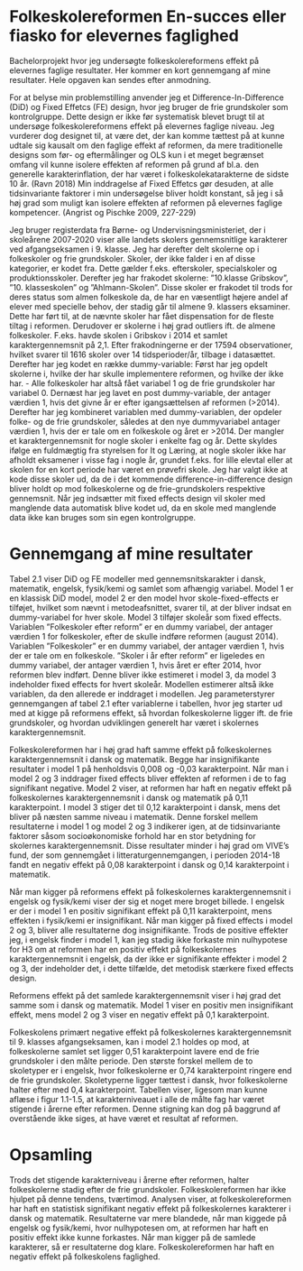 # Folkeskolereformen En-succes eller fiasko for elevernes faglighed
Bachelorprojekt hvor jeg undersøgte folkeskolereformens effekt på elevernes faglige resultater. Her kommer en kort gennemgang af mine resultater. Hele opgaven kan sendes efter anmodning. 

For at belyse min problemstilling anvender jeg et Difference-In-Difference (DiD) og Fixed Effetcs (FE) design, hvor jeg bruger de frie grundskoler som kontrolgruppe. Dette design er ikke før systematisk blevet brugt til at undersøge folkeskolereformens effekt på elevernes faglige niveau. Jeg vurderer dog designet til, at være det, der kan komme tættest på at kunne udtale sig kausalt om den faglige effekt af reformen, da mere traditionelle designs som før- og eftermålinger og OLS kun i et meget begrænset omfang vil kunne isolere effekten af reformen på grund af bl.a. den generelle karakterinflation, der har været i folkeskolekatarakterne de sidste 10 år. (Ravn 2018) Min inddragelse af Fixed Effetcs gør desuden, at alle tidsinvariante faktorer i min undersøgelse bliver holdt konstant, så jeg i så høj grad som muligt kan isolere effekten af reformen på elevernes faglige kompetencer. (Angrist og Pischke 2009, 227-229)

Jeg bruger registerdata fra Børne- og Undervisningsministeriet, der i skoleårene 2007-2020 viser alle landets skolers gennemsnitlige karakterer ved afgangseksamen i 9. klasse. Jeg har derefter delt skolerne op i folkeskoler og frie grundskoler. Skoler, der ikke falder i en af disse kategorier, er kodet fra. Dette gælder f.eks. efterskoler, specialskoler og produktionsskoler. Derefter jeg har frakodet skolerne: ”10.klasse Gribskov”, ”10. klasseskolen” og ”Ahlmann-Skolen”. Disse skoler er frakodet til trods for deres status som almen folkeskole da, de har en væsentligt højere andel af elever med specielle behov, der stadig går til almene 9. klassers eksaminer. Dette har ført til, at de nævnte skoler har fået dispensation for de fleste tiltag i reformen. Derudover er skolerne i høj grad outliers ift. de almene folkeskoler. F.eks. havde skolen i Gribskov i 2014 et samlet karaktergennemsnit på 2,1.
Efter frakodningerne er der 17594 observationer, hvilket svarer til 1616 skoler over 14 tidsperioder/år, tilbage i datasættet. Derefter har jeg kodet en række dummy-variable:
Først har jeg opdelt skolerne i, hvilke der har skulle implementere reformen, og hvilke der ikke har. - Alle folkeskoler har altså fået variabel 1 og de frie grundskoler har variabel 0.
Dernæst har jeg lavet en post dummy-variable, der antager værdien 1, hvis det givne år er efter igangsættelsen af reformen (>2014). Derefter har jeg kombineret variablen med dummy-variablen, der opdeler folke- og de frie grundskoler, således at den nye dummyvariabel antager værdien 1, hvis der er tale om en folkeskole og året er >2014.
Der mangler et karaktergennemsnit for nogle skoler i enkelte fag og år. Dette skyldes ifølge en fuldmægtig fra styrelsen for It og Læring, at nogle skoler ikke har afholdt eksamener i visse fag i nogle år, grundet f.eks. for lille elevtal eller at skolen for en kort periode har været en prøvefri skole. Jeg har valgt ikke at kode disse skoler ud, da de i det kommende difference-in-difference design bliver holdt op mod folkeskolerne og de frie-grundskolers respektive gennemsnit. Når jeg indsætter mit fixed effects design vil skoler med manglende data automatisk blive kodet ud, da en skole med manglende data ikke kan bruges som sin egen kontrolgruppe.

# Gennemgang af mine resultater 

Tabel 2.1 viser DiD og FE modeller med gennemsnitskarakter i dansk, matematik, engelsk, fysik/kemi og samlet som afhængig variabel. Model 1 er en klassisk DiD model, model 2 er den model hvor skole-fixed-effects er tilføjet, hvilket som nævnt i metodeafsnittet, svarer til, at der bliver indsat en dummy-variabel for hver skole. Model 3 tilføjer skoleår som fixed effects. Variablen ”Folkeskoler efter reform” er en dummy variabel, der antager værdien 1 for folkeskoler, efter de skulle indføre reformen (august 2014). Variablen ”Folkeskoler” er en dummy variabel, der antager værdien 1, hvis der er tale om en folkeskole. ”Skoler i år efter reform” er ligeledes en dummy variabel, der antager værdien 1, hvis året er efter 2014, hvor reformen blev indført. Denne bliver ikke estimeret i model 3, da model 3 indeholder fixed effects for hvert skoleår. Modellen estimerer altså ikke variablen, da den allerede er inddraget i modellen. Jeg parameterstyrer gennemgangen af tabel 2.1 efter variablerne i tabellen, hvor jeg starter ud med at kigge på reformens effekt, så hvordan folkeskolerne ligger ift. de frie grundskoler, og hvordan udviklingen generelt har været i skolernes karaktergennemsnit.

Folkeskolereformen har i høj grad haft samme effekt på folkeskolernes karaktergennemsnit i dansk og matematik. Begge har insignifikante resultater i model 1 på henholdsvis 0,008 og -0,03 karakterpoint. Når man i model 2 og 3 inddrager fixed effects bliver effekten af reformen i de to fag signifikant negative. Model 2 viser, at reformen har haft en negativ effekt på folkeskolernes karaktergennemsnit i dansk og matematik på 0,11 karakterpoint. I model 3 stiger det til 0,12 karakterpoint i dansk, mens det bliver på næsten samme niveau i matematik. Denne forskel mellem resultaterne i model 1 og model 2 og 3 indikerer igen, at de tidsinvariante faktorer såsom socioøkonomiske forhold har en stor betydning for skolernes karaktergennemsnit. Disse resultater minder i høj grad om VIVE’s fund, der som gennemgået i litteraturgennemgangen, i perioden 2014-18 fandt en negativ effekt på 0,08 karakterpoint i dansk og 0,14 karakterpoint i matematik.

Når man kigger på reformens effekt på folkeskolernes karaktergennemsnit i engelsk og fysik/kemi viser der sig et noget mere broget billede.
I engelsk er der i model 1 en positiv signifikant effekt på 0,11 karakterpoint, mens effekten i fysik/kemi er insignifikant. Når man kigger på fixed effects i model 2 og 3, bliver alle resultaterne dog insignifikante. Trods de positive effekter jeg, i engelsk finder i model 1, kan jeg stadig ikke forkaste min nulhypotese for H3 om at reformen har en positiv effekt på folkeskolernes karaktergennemsnit i engelsk, da der ikke er signifikante effekter i model 2 og 3, der indeholder det, i dette tilfælde, det metodisk stærkere fixed effects design.

Reformens effekt på det samlede karaktergennemsnit viser i høj grad det samme som i dansk og matematik. Model 1 viser en positiv men insignifikant effekt, mens model 2 og 3 viser en negativ effekt på 0,1 karakterpoint.

Folkeskolens primært negative effekt på folkeskolernes karaktergennemsnit til 9. klasses afgangseksamen, kan i model 2.1 holdes op mod, at folkeskolerne samlet set ligger 0,51 karakterpoint lavere end de frie grundskoler i den målte periode. Den største forskel mellem de to skoletyper er i engelsk, hvor folkeskolerne er 0,74 karakterpoint ringere end de frie grundskoler. Skoletyperne ligger tættest i dansk, hvor folkeskolerne halter efter med 0,4 karakterpoint. Tabellen viser, ligesom man kunne aflæse i figur 1.1-1.5, at karakterniveauet i alle de målte fag har været stigende i årerne efter reformen. Denne stigning kan dog på baggrund af overstående ikke siges, at have været et resultat af reformen.

# Opsamling

Trods det stigende karakterniveau i årerne efter reformen, halter folkeskolerne stadig efter de frie grundskoler. Folkeskolereformen har ikke hjulpet på denne tendens, tværtimod.
Analysen viser, at folkeskolereformen har haft en statistisk signifikant negativ effekt på folkeskolernes karakterer i dansk og matematik. Resultaterne var mere blandede, når man kiggede på engelsk og fysik/kemi, hvor nulhypotesen om, at reformen har haft en positiv effekt ikke kunne forkastes. Når man kigger på de samlede karakterer, så er resultaterne dog klare. Folkeskolereformen har haft en negativ effekt på folkeskolens faglighed.

